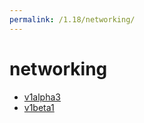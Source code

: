 ```yaml
---
permalink: /1.18/networking/
---
```


# networking



* [v1alpha3](v1alpha3/index.md)
* [v1beta1](v1beta1/index.md)